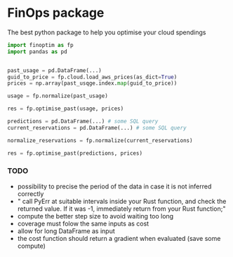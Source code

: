 # FinOps package 

The best python package to help you optimise your cloud spendings




```python
import finoptim as fp
import pandas as pd


past_usage = pd.DataFrame(...)
guid_to_price = fp.cloud.load_aws_prices(as_dict=True)
prices = np.array(past_usqge.index.map(guid_to_price))

usage = fp.normalize(past_usage)

res = fp.optimise_past(usage, prices)
```


```python
predictions = pd.DataFrame(...) # some SQL query
current_reservations = pd.DataFrame(...) # some SQL query

normalize_reservations = fp.normalize(current_reservations)

res = fp.optimise_past(predictions, prices)
```



### TODO

- possibility to precise the period of the data in case it is not inferred correctly
- " call PyErr at suitable intervals inside your Rust function, and check the returned value. If it was -1, immediately return from your Rust function;"
- compute the better step size to avoid waiting too long
- coverage must folow the same inputs as cost
- allow for long DataFrame as input
- the cost function should return a gradient when evaluated (save some compute)

